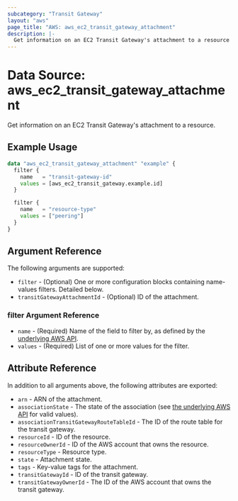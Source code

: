 ```yaml
---
subcategory: "Transit Gateway"
layout: "aws"
page_title: "AWS: aws_ec2_transit_gateway_attachment"
description: |-
  Get information on an EC2 Transit Gateway's attachment to a resource
---
```


# Data Source: aws_ec2_transit_gateway_attachment

Get information on an EC2 Transit Gateway's attachment to a resource.

## Example Usage

```terraform
data "aws_ec2_transit_gateway_attachment" "example" {
  filter {
    name   = "transit-gateway-id"
    values = [aws_ec2_transit_gateway.example.id]
  }

  filter {
    name   = "resource-type"
    values = ["peering"]
  }
}
```

## Argument Reference

The following arguments are supported:

* `filter` - (Optional) One or more configuration blocks containing name-values filters. Detailed below.
* `transitGatewayAttachmentId` - (Optional) ID of the attachment.

### filter Argument Reference

* `name` - (Required) Name of the field to filter by, as defined by the [underlying AWS API](https://docs.aws.amazon.com/AWSEC2/latest/APIReference/API_DescribeTransitGatewayAttachments.html).
* `values` - (Required) List of one or more values for the filter.

## Attribute Reference

In addition to all arguments above, the following attributes are exported:

* `arn` - ARN of the attachment.
* `associationState` - The state of the association (see [the underlying AWS API](https://docs.aws.amazon.com/AWSEC2/latest/APIReference/API_TransitGatewayAttachmentAssociation.html) for valid values).
* `associationTransitGatewayRouteTableId` - The ID of the route table for the transit gateway.
* `resourceId` - ID of the resource.
* `resourceOwnerId` - ID of the AWS account that owns the resource.
* `resourceType` - Resource type.
* `state` - Attachment state.
* `tags` - Key-value tags for the attachment.
* `transitGatewayId` - ID of the transit gateway.
* `transitGatewayOwnerId` - The ID of the AWS account that owns the transit gateway.

<!-- cache-key: cdktf-0.17.0-pre.15 input-1d6871537e0fdef0517b26c6418ac11cc1adeef6a7e98b29bb413da70c0a8517 -->
